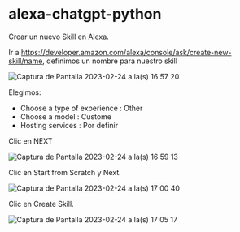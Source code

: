 # alexa-chatgpt-python

Crear un nuevo Skill en Alexa.

Ir a https://developer.amazon.com/alexa/console/ask/create-new-skill/name, definimos un nombre para nuestro skill

![Captura de Pantalla 2023-02-24 a la(s) 16 57 20](https://user-images.githubusercontent.com/2066453/221300992-8078ae4f-18d3-4dd2-aae2-db1a42c1ac1c.png)

Elegimos:

- Choose a type of experience : Other
- Choose a model : Custome
- Hosting services : Por definir

Clic en NEXT

![Captura de Pantalla 2023-02-24 a la(s) 16 59 13](https://user-images.githubusercontent.com/2066453/221301265-3ff49fc3-1336-4de2-a394-b6392b636de5.png)

Clic en Start from Scratch y Next.

![Captura de Pantalla 2023-02-24 a la(s) 17 00 40](https://user-images.githubusercontent.com/2066453/221301472-b4b9a280-720d-4f77-a86e-2c128e13034d.png)

Clic en Create Skill.

![Captura de Pantalla 2023-02-24 a la(s) 17 05 17](https://user-images.githubusercontent.com/2066453/221302213-8f9d9466-c265-4622-9e37-dad0e087c42f.png)

